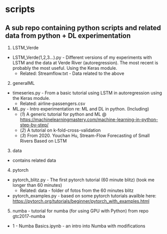 # scripts
## A sub repo containing python scripts and related data from python + DL experimentation

1. LSTM_Verde
  * LSTM_Verde(1,2,3...).py - Different versions of my experiments with LSTM and the data at Verde River (autoregression). The most recent is probably the most useful. Using the Keras module.
    * Related: Streamflow.txt - Data related to the above
2. generalML
  * timeseries.py - From a basic tutorial using LSTM in autoregression using the Keras module.
    * Related: airline-passengers.csv
  * ML.py - Intro experimentation re: ML and DL in python. (Including)
    * (_1_) A generic tutorial for python and ML @ https://machinelearningmastery.com/machine-learning-in-python-step-by-step/
    * (_2_) A tutorial on k-fold-cross-validation
    * (_3_) From 2020. Youchan Hu, Stream-Flow Forecasting of Small Rivers Based on LSTM

3. data
  * contains related data
4. pytorch
  * pytorch_blitz.py - The first pytorch tutorial (60 minute blitz) (took me longer than 60 minutes)
    * Related: data - folder of fotos from the 60 minutes blitz
  * pytorch_examples.py - based on some pytorch tutorials availble here: https://pytorch.org/tutorials/beginner/pytorch_with_examples.html
5. numba - tutorial for numba (for using GPU with Python) from repo gtc2017-numba
  * 1 - Numba Basics.ipynb - an intro into Numba with modifications
